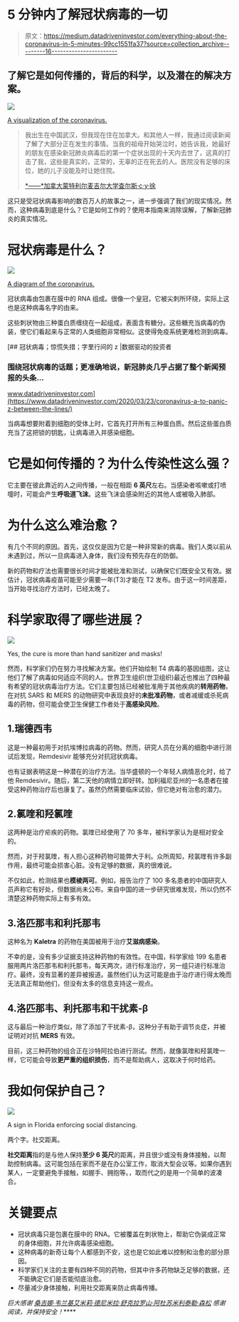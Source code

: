 # 5 分钟内了解冠状病毒的一切

> 原文：<https://medium.datadriveninvestor.com/everything-about-the-coronavirus-in-5-minutes-99cc1551fa37?source=collection_archive---------16----------------------->

## 了解它是如何传播的，背后的科学，以及潜在的解决方案。

![](img/5adf18b7893f73dbcbe178d91e6d9b67.png)

[A visualization of the coronavirus.](https://www.fusionanimation.co.uk/clinical-areas/infectious-disease/covid-19/)

> 我出生在中国武汉，但我现在住在加拿大。和其他人一样，我通过阅读新闻了解了大部分正在发生的事情。当我的祖母开始哭泣时，她告诉我，她最好的朋友在感染新冠肺炎病毒后的第一个症状出现的十天内去世了，这真的打击了我，这些是真实的，正常的，无辜的正在死去的人。医院没有足够的床位，她的儿子没能及时让她住院。
> 
> [*——*加拿大蒙特利尔麦吉尔大学查尔斯·c·y·徐](https://www.nature.com/articles/d41586-020-00478-7)

这只是受冠状病毒影响的数百万人的故事之一，进一步强调了我们的现实情况。然而，这种病毒到底是什么？它是如何工作的？使用本指南来消除误解，了解新冠肺炎的真实情况。

# 冠状病毒是什么？

![](img/b5c3205c8ea95b86c950026f0d7c19a3.png)

[A diagram of the coronavirus.](https://asm.org/Articles/2020/January/2019-Novel-Coronavirus-2019-nCoV-Update-Uncoating)

冠状病毒由包裹在膜中的 RNA 组成。很像一个皇冠，它被尖刺所环绕，实际上这也是这种病毒名字的由来。

这些刺状物由三种蛋白质缠绕在一起组成，表面含有糖分。这些糖充当病毒的伪装，使它们看起来与正常的人类细胞非常相似。这使得免疫系统更难检测到病毒。

[](https://www.datadriveninvestor.com/2020/03/23/coronavirus-a-to-panic-z-between-the-lines/) [## 冠状病毒；惊慌失措；字里行间的 z |数据驱动的投资者

### 围绕冠状病毒的话题；更准确地说，新冠肺炎几乎占据了整个新闻预报的头条…

www.datadriveninvestor.com](https://www.datadriveninvestor.com/2020/03/23/coronavirus-a-to-panic-z-between-the-lines/) 

当病毒想要附着到细胞的受体上时，它首先打开所有三种蛋白质。然后这些蛋白质充当了这把锁的钥匙，让病毒进入并感染细胞。

# 它是如何传播的？为什么传染性这么强？

它主要在彼此靠近的人之间传播，一般在相距 **6 英尺**左右。当感染者咳嗽或打喷嚏时，可能会产生**呼吸道飞沫**。这些飞沫会感染附近的其他人或被吸入肺部。

# 为什么这么难治愈？

有几个不同的原因。首先，这仅仅是因为它是一种非常新的病毒。我们人类以前从未遇到过，所以一旦病毒进入身体，我们没有预先存在的防御。

新的药物和疗法也需要很长时间才能被批准和测试，以确保它们既安全又有效。据估计，冠状病毒疫苗可能至少需要一年(T3)才能在 T2 发布。由于这一时间差距，当开始寻找治疗方法时，已经太晚了。

# 科学家取得了哪些进展？

![](img/892e19aae70b06ed8360d757900df236.png)

Yes, the cure is more than hand sanitizer and masks!

然而，科学家们仍在努力寻找解决方案。他们开始绘制 T4 病毒的基因组图，这让他们了解了病毒如何适应不同的人。世界卫生组织(世卫组织)最近也推出了四种最有希望的冠状病毒治疗方法。它们主要包括已经被批准用于其他疾病的**转用药物**，在对抗 SARS 和 MERS 的动物研究中表现良好的**未批准药物**，或者减缓或杀死病毒的药物，但可能会使卫生保健工作者处于**高感染风险**。

## 1.瑞德西韦

这是一种最初用于对抗埃博拉病毒的药物。然而，研究人员在分离的细胞中进行测试后发现，Remdesivir 能够充分对抗冠状病毒。

也有证据表明这是一种潜在的治疗方法。当华盛顿的一个年轻人病情恶化时，给了他 Remdesivir。随后，第二天他的病情立即好转。加利福尼亚州的一名患者在接受这种药物治疗后也康复了。虽然仍然需要临床试验，但它绝对有治愈的潜力。

## 2.氯喹和羟氯喹

这两种是治疗疟疾的药物。氯喹已经使用了 70 多年，被科学家认为是相对安全的。

然而，对于羟氯喹，有人担心这种药物可能弊大于利。众所周知，羟氯喹有许多副作用，最终可能会损害心脏。没有足够的数据，真的很难说。

不仅如此，检测结果也**模棱两可**。例如，报告治疗了 100 多名患者的中国研究人员声称它有好处，但数据尚未公布。来自中国的进一步研究很难发现，所以仍然不清楚这种药物实际上有多有效。

## 3.洛匹那韦和利托那韦

这种名为 **Kaletra** 的药物在美国被用于治疗**艾滋病感染**。

不幸的是，没有多少证据支持这种药物的有效性。在中国，科学家给 199 名患者服用两片洛匹那韦和利托那韦，每天两次，进行标准治疗，另一组只进行标准治疗。最终，没有显著的差异被报道。虽然他们认为这可能是由于治疗进行得太晚而无法真正帮助他们，但没有太多的信息支持这一观点。

## 4.洛匹那韦、利托那韦和干扰素-β

这与最后一种治疗类似，除了添加了干扰素-β，这种分子有助于调节炎症，并被证明对对抗 **MERS** 有效。

目前，这三种药物的组合正在沙特阿拉伯进行测试。然而，就像氯喹和羟氯喹一样，它可能会导致**更严重的组织损伤**，而不是帮助病人，这取决于何时给药。

# 我如何保护自己？

![](img/67a62e9ef4b794df1807dd1828ade725.png)

A sign in Florida enforcing social distancing.

两个字。社交距离。

**社交距离**指的是与他人保持**至少 6 英尺**的距离，并且很少或没有身体接触，以帮助控制病毒。这可能包括在家而不是在办公室工作，取消大型会议等。如果你遇到某人，一定要避免手接触，如握手、拥抱等。，取而代之的是用一个简单的波凑合。

# 关键要点

*   冠状病毒只是包裹在膜中的 RNA。它被覆盖在刺状物上，帮助它伪装成正常的身体细胞，并允许病毒感染细胞。
*   这种病毒的新奇让每个人都感到不安，这也是它如此难以控制和治愈的部分原因。
*   科学家们关注的主要有四种不同的药物，但其中许多药物缺乏足够的数据，还不能确定它们是否能彻底治愈。
*   尽量减少身体接触，利用社交距离来防止病毒传播。

*巨大感谢* [*桑吉娜·韦兰基*](https://medium.com/u/e3bfb373795?source=post_page-----99cc1551fa37--------------------------------)*[*艾米莉·德尼*](https://medium.com/u/92e6de8816ae?source=post_page-----99cc1551fa37--------------------------------)*[*米拉·舒克拉*](https://medium.com/u/ea95c5d9cc32?source=post_page-----99cc1551fa37--------------------------------)*[*罗山·阿杜苏米利*](https://medium.com/u/4b91022e00a0?source=post_page-----99cc1551fa37--------------------------------)*[*泰勒·森松*](https://medium.com/u/c9822acbab75?source=post_page-----99cc1551fa37--------------------------------) *感谢阅读，并保持安全！*****